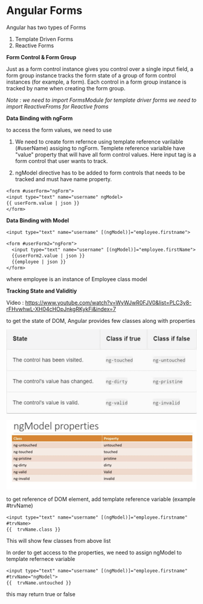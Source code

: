 Angular Forms
=====

Angular has two types of Forms 

1) Template Driven Forms
2) Reactive Forms

**Form Control & Form Group**

Just as a form control instance gives you control over a single input field, a form group instance tracks the form state of a group of form control instances (for example, a form). Each control in a form group instance is tracked by name when creating the form group.

*Note : 
we need to import FormsModule for template driver forms
we need to import ReactiveFroms for Reactive froms*

**Data Binding with ngForm**

to access the form values, we need to use

1) We need to create form refernce using template reference varilable (#userName) assiging to ngForm. 
Templete reference varialble have "value" property that will have all form control values. 
Here input tag is a form control that user wants to track. 

2) ngModel directive has to be added to form controls that needs to be tracked and must have name property.

```
<form #userForm="ngForm">
<input type="text" name="username" ngModel>
{{ userForm.value | json }}
</form>
```

**Data Binding with Model**
```
<input type="text" name="username" [(ngModel)]="employee.firstname">
```

```
<form #userForm2="ngForm">
  <input type="text" name="username" [(ngModel)]="employee.firstName">
  {{userForm2.value | json }}
  {{employee | json }}
</form>
```

where employee is an instance of Employee class model

**Tracking State and Validitiy**

Video : https://www.youtube.com/watch?v=WyWJwR0FJV0&list=PLC3y8-rFHvwhwL-XH04cHOpJnkgRKykFi&index=7

to get the state of DOM, Angular provides few classes along with properties

![Alt text](/ControlState.png?raw=true "Optional Title")

![Alt text](/ngModelStateClassAndProperty.png?raw=true "Optional Title")

to get reference of DOM element, add template reference variable (example  #trvName)

```
<input type="text" name="username" [(ngModel)]="employee.firstname" #trvName>
{{  trvName.class }}
```
This will show few classes from above list 

In order to get access to the properties, we need to assign ngModel to template refernece variable

```
<input type="text" name="username" [(ngModel)]="employee.firstname" #trvName="ngModel">
{{  trvName.untouched }}
```
this may return true or false
